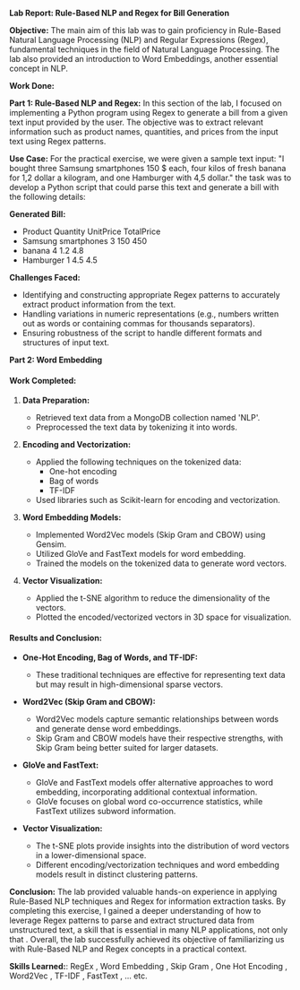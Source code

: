 **Lab Report: Rule-Based NLP and Regex for Bill Generation**

**Objective:**
The main aim of this lab was to gain proficiency in Rule-Based Natural Language Processing (NLP) and Regular Expressions (Regex), fundamental techniques in the field of Natural Language Processing. The lab also provided an introduction to Word Embeddings, another essential concept in NLP.

**Work Done:**

**Part 1: Rule-Based NLP and Regex:**
In this section of the lab, I focused on implementing a Python program using Regex to generate a bill from a given text input provided by the user. The objective was to extract relevant information such as product names, quantities, and prices from the input text using Regex patterns.

**Use Case:**
For the practical exercise, we were given a sample text input: "I bought three Samsung smartphones 150 $ each, four kilos of fresh banana for 1,2 dollar a kilogram, and one Hamburger with 4,5 dollar." the task was to develop a Python script that could parse this text and generate a bill with the following details:

**Generated Bill:**
- Product             Quantity    UnitPrice    TotalPrice
- Samsung smartphones   3           150          450
- banana                4           1.2          4.8
- Hamburger             1           4.5          4.5

**Challenges Faced:**
- Identifying and constructing appropriate Regex patterns to accurately extract product information from the text.
- Handling variations in numeric representations (e.g., numbers written out as words or containing commas for thousands separators).
- Ensuring robustness of the script to handle different formats and structures of input text.

**Part 2: Word Embedding**

#### Work Completed:
1. **Data Preparation:**
    - Retrieved text data from a MongoDB collection named 'NLP'.
    - Preprocessed the text data by tokenizing it into words.

2. **Encoding and Vectorization:**
    - Applied the following techniques on the tokenized data:
        - One-hot encoding
        - Bag of words
        - TF-IDF
    - Used libraries such as Scikit-learn for encoding and vectorization.

3. **Word Embedding Models:**
    - Implemented Word2Vec models (Skip Gram and CBOW) using Gensim.
    - Utilized GloVe and FastText models for word embedding.
    - Trained the models on the tokenized data to generate word vectors.

4. **Vector Visualization:**
    - Applied the t-SNE algorithm to reduce the dimensionality of the vectors.
    - Plotted the encoded/vectorized vectors in 3D space for visualization.

#### Results and Conclusion:
- **One-Hot Encoding, Bag of Words, and TF-IDF:**
    - These traditional techniques are effective for representing text data but may result in high-dimensional sparse vectors.

- **Word2Vec (Skip Gram and CBOW):**
    - Word2Vec models capture semantic relationships between words and generate dense word embeddings.
    - Skip Gram and CBOW models have their respective strengths, with Skip Gram being better suited for larger datasets.

- **GloVe and FastText:**
    - GloVe and FastText models offer alternative approaches to word embedding, incorporating additional contextual information.
    - GloVe focuses on global word co-occurrence statistics, while FastText utilizes subword information.

- **Vector Visualization:**
    - The t-SNE plots provide insights into the distribution of word vectors in a lower-dimensional space.
    - Different encoding/vectorization techniques and word embedding models result in distinct clustering patterns.

**Conclusion:**
The lab provided valuable hands-on experience in applying Rule-Based NLP techniques and Regex for information extraction tasks. By completing this exercise, I gained a deeper understanding of how to leverage Regex patterns to parse and extract structured data from unstructured text, a skill that is essential in many NLP applications, not only that  . Overall, the lab successfully achieved its objective of familiarizing us with Rule-Based NLP and Regex concepts in a practical context.

**Skills Learned:**: RegEx , Word Embedding , Skip Gram , One Hot Encoding , Word2Vec , TF-IDF  , FastText , ... etc.
